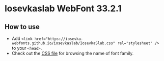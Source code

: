 # Iosevkaslab WebFont 33.2.1

## How to use

- Add `<link href="https://iosevka-webfonts.github.io/iosevkaslab/IosevkaSlab.css" rel="stylesheet" />` to your `<head>`.
- Check out the [CSS file](./IosevkaSlab.css) for browsing the name of font family.

